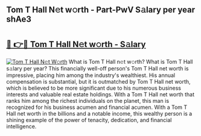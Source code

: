 ## Tom T Hall N𝚎t w𝚘rth - Part-PwV S𝚊lary per year shAe3

# <h2><a href="http://gc0old.nevu.top/?p=Tom+T+Hall">🔗 👉🔴 Tom T Hall N𝚎t w𝚘rth - S𝚊lary</a></h2>

[![Tom T Hall N𝚎t W𝚘rth](https://i.imgur.com/Oavwk0R.jpeg)](http://gc0old.nevu.top/?p=Tom+T+Hall)
What is Tom T Hall n𝚎t w𝚘rth? What is Tom T Hall s𝚊lary per year?
This financially well-off person's Tom T Hall net worth is impressive, placing him among the industry's wealthiest. His annual compensation is substantial, but it is outmatched by Tom T Hall net worth, which is believed to be more significant due to his numerous business interests and valuable real estate holdings. With a Tom T Hall net worth that ranks him among the richest individuals on the planet, this man is recognized for his business acumen and financial acumen. With a Tom T Hall net worth in the billions and a notable income, this wealthy person is a shining example of the power of tenacity, dedication, and financial intelligence.
